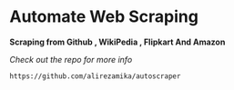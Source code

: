 # Automate Web Scraping

__Scraping from Github , WikiPedia , Flipkart And Amazon__

_Check out the repo for more info_
```bash
https://github.com/alirezamika/autoscraper
```
